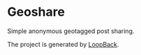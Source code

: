 # Geoshare

Simple anonymous geotagged post sharing.

The project is generated by [LoopBack](http://loopback.io).
